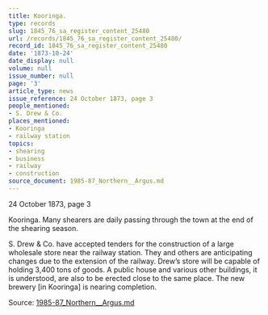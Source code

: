 ```yaml
---
title: Kooringa.
type: records
slug: 1845_76_sa_register_content_25480
url: /records/1845_76_sa_register_content_25480/
record_id: 1845_76_sa_register_content_25480
date: '1873-10-24'
date_display: null
volume: null
issue_number: null
page: '3'
article_type: news
issue_reference: 24 October 1873, page 3
people_mentioned:
- S. Drew & Co.
places_mentioned:
- Kooringa
- railway station
topics:
- shearing
- business
- railway
- construction
source_document: 1985-87_Northern__Argus.md
---
```


24 October 1873, page 3

Kooringa.  Many shearers are daily passing through the town at the end of the shearing season.

S. Drew & Co. have accepted tenders for the construction of a large wholesale store near the railway station.  They and others are anticipating changes due to the extension of the railway.  Drew’s store will be capable of holding 3,400 tons of goods.  A public house and various other buildings, it is understood, are also to be erected close to the same place.  The new brewery [in Kooringa] is nearing completion.

Source: [1985-87_Northern__Argus.md](/downloads/markdown/1985-87_Northern__Argus.md)
